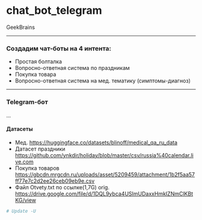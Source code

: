 # chat_bot_telegram
GeekBrains

---

### Создадим чат-боты на 4 интента:
* Простая болталка
* Вопросно-ответная система по праздникам
* Покупка товара
* Вопросно-ответная система на мед. тематику (симптомы-диагноз)

---

### Telegram-бот

...

#### Датасеты

* Мед. https://huggingface.co/datasets/blinoff/medical_qa_ru_data
* Датасет праздники https://github.com/ynkdir/holiday/blob/master/csv/russia%40calendar.live.com
* Покупка товаров https://gbcdn.mrgcdn.ru/uploads/asset/5209459/attachment/1b2f5aa57ff77e7c2d2ee26ceb09eb9e.csv
* Файл Otvety.txt по ссылке(1,7G) orig. https://drive.google.com/file/d/1DQL9ybca4USImUDaxxHmkIZNmClKBtKG/view

```py
# Update -U



```
